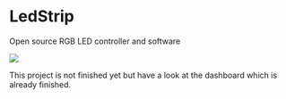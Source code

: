 # LedStrip
Open source RGB LED controller and software

<a href="https://neocde.me/RGBStrip/WebApp"><img src="https://img.shields.io/badge/-WebApp-blue"></a>

This project is not finished yet but have a look at the dashboard which is already finished.
